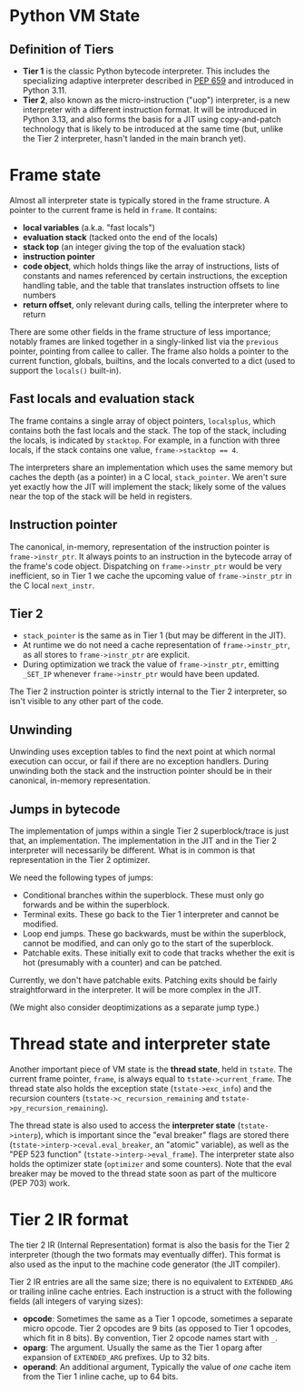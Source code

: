 # Python VM State

## Definition of Tiers

- **Tier 1** is the classic Python bytecode interpreter.
  This includes the specializing adaptive interpreter described in [PEP 659](https://peps.python.org/pep-0659/) and introduced in Python 3.11.
- **Tier 2**, also known as the micro-instruction ("uop") interpreter, is a new interpreter with a different instruction format.
  It will be introduced in Python 3.13, and also forms the basis for a JIT using copy-and-patch technology that is likely to be introduced at the same time (but, unlike the Tier 2 interpreter, hasn't landed in the main branch yet).

# Frame state

Almost all interpreter state is typically stored in the frame structure.
A pointer to the current frame is held in `frame`. It contains:

- **local variables** (a.k.a. "fast locals")
- **evaluation stack** (tacked onto the end of the locals)
- **stack top** (an integer giving the top of the evaluation stack)
- **instruction pointer**
- **code object**, which holds things like the array of instructions, lists of constants and names referenced by certain instructions, the exception handling table, and the table that translates instruction offsets to line numbers
- **return offset**, only relevant during calls, telling the interpreter where to return

There are some other fields in the frame structure of less importance; notably frames are linked together in a singly-linked list via the `previous` pointer, pointing from callee to caller.
The frame also holds a pointer to the current function, globals, builtins, and the locals converted to a dict (used to support the `locals()` built-in).

## Fast locals and evaluation stack

The frame contains a single array of object pointers, `localsplus`, which contains both the fast locals and the stack.
The top of the stack, including the locals, is indicated by `stacktop`.
For example, in a function with three locals, if the stack contains one value, `frame->stacktop == 4`.

The interpreters share an implementation which uses the same memory but caches the depth (as a pointer) in a C local, `stack_pointer`.
We aren't sure yet exactly how the JIT will implement the stack; likely some of the values near the top of the stack will be held in registers.

## Instruction pointer

The canonical, in-memory, representation of the instruction pointer is `frame->instr_ptr`.
It always points to an instruction in the bytecode array of the frame's code object.
Dispatching on `frame->instr_ptr` would be very inefficient, so in Tier 1 we cache the upcoming value of `frame->instr_ptr` in the C local `next_instr`.

## Tier 2

- `stack_pointer` is the same as in Tier 1 (but may be different in the JIT).
- At runtime we do not need a cache representation of `frame->instr_ptr`, as all stores to `frame->instr_ptr` are explicit.
- During optimization we track the value of `frame->instr_ptr`, emitting `_SET_IP` whenever `frame->instr_ptr` would have been updated.

The Tier 2 instruction pointer is strictly internal to the Tier 2 interpreter, so isn't visible to any other part of the code.

## Unwinding

Unwinding uses exception tables to find the next point at which normal execution can occur, or fail if there are no exception handlers.
During unwinding both the stack and the instruction pointer should be in their canonical, in-memory representation.

## Jumps in bytecode

The implementation of jumps within a single Tier 2 superblock/trace is just that, an implementation.
The implementation in the JIT and in the Tier 2 interpreter will necessarily be different.
What is in common is that representation in the Tier 2 optimizer.

We need the following types of jumps:

- Conditional branches within the superblock. These must only go forwards and be within the superblock.
- Terminal exits. These go back to the Tier 1 interpreter and cannot be modified.
- Loop end jumps. These go backwards, must be within the superblock, cannot be modified, and can only go to the start of the superblock.
- Patchable exits. These initially exit to code that tracks whether the exit is hot (presumably with a counter) and can be patched.

Currently, we don't have patchable exits.
Patching exits should be fairly straightforward in the interpreter.
It will be more complex in the JIT.

(We might also consider deoptimizations as a separate jump type.)

# Thread state and interpreter state

Another important piece of VM state is the **thread state**, held in `tstate`.
The current frame pointer, `frame`, is always equal to `tstate->current_frame`.
The thread state also holds the exception state (`tstate->exc_info`) and the recursion counters (`tstate->c_recursion_remaining` and `tstate->py_recursion_remaining`).

The thread state is also used to access the **interpreter state** (`tstate->interp`), which is important since the "eval breaker" flags are stored there (`tstate->interp->ceval.eval_breaker`, an "atomic" variable), as well as the "PEP 523 function" (`tstate->interp->eval_frame`).
The interpreter state also holds the optimizer state (`optimizer` and some counters).
Note that the eval breaker may be moved to the thread state soon as part of the multicore (PEP 703) work.

# Tier 2 IR format

The tier 2 IR (Internal Representation) format is also the basis for the Tier 2 interpreter (though the two formats may eventually differ). This format is also used as the input to the machine code generator (the JIT compiler).

Tier 2 IR entries are all the same size; there is no equivalent to `EXTENDED_ARG` or trailing inline cache entries. Each instruction is a struct with the following fields (all integers of varying sizes):

- **opcode**: Sometimes the same as a Tier 1 opcode, sometimes a separate micro opcode. Tier 2 opcodes are 9 bits (as opposed to Tier 1 opcodes, which fit in 8 bits). By convention, Tier 2 opcode names start with `_`.
- **oparg**: The argument. Usually the same as the Tier 1 oparg after expansion of `EXTENDED_ARG` prefixes. Up to 32 bits.
- **operand**: An additional argument, Typically the value of *one* cache item from the Tier 1 inline cache, up to 64 bits.
